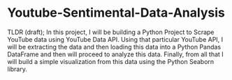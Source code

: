 # Youtube-Sentimental-Data-Analysis

TLDR (draft); In this project, I will be building a Python Project to Scrape YouTube data using YouTube Data API. Using that particular YouTube API, I will be extracting the data and then loading this data into a Python Pandas DataFrame and then will proceed to analyze this data. Finally, from all that I will build a simple visualization from this data using the Python Seaborn library.
